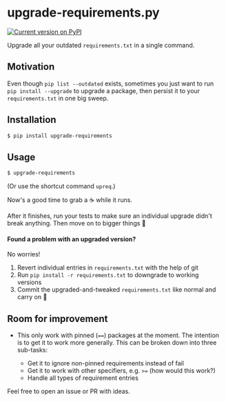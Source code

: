 upgrade-requirements.py
=======================
[![Current version on PyPI](https://img.shields.io/pypi/v/upgrade-requirements.svg)](https://pypi.python.org/pypi/upgrade-requirements/)

Upgrade all your outdated `requirements.txt` in a single command.


Motivation
----------

Even though `pip list --outdated` exists, sometimes you just want to
run `pip install --upgrade` to upgrade a package, then persist it to
your `requirements.txt` in one big sweep.


Installation
------------

```bash
$ pip install upgrade-requirements
```


Usage
-----

```bash
$ upgrade-requirements
```

(Or use the shortcut command `upreq`.)

Now's a good time to grab a ☕ while it runs.

After it finishes, run your tests to make sure an individual upgrade didn't
break anything. Then move on to bigger things 🚀

#### Found a problem with an upgraded version?

No worries!

1. Revert individual entries in `requirements.txt` with the help of git
2. Run `pip install -r requirements.txt` to downgrade to working versions
3. Commit the upgraded-and-tweaked `requirements.txt` like normal and carry on 🎉


Room for improvement
--------------------

- This only work with pinned (`==`) packages at the moment. The intention is to
  get it to work more generally. This can be broken down into three sub-tasks:

  - Get it to ignore non-pinned requirements instead of fail
  - Get it to work with other specifiers, e.g. `>=` (how would this work?)
  - Handle all types of requirement entries

Feel free to open an issue or PR with ideas.
